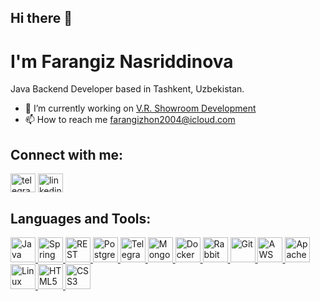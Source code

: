 ## Hi there 👋
# I'm Farangiz Nasriddinova

Java Backend Developer based in Tashkent, Uzbekistan.

- 🔭 I’m currently working on [V.R. Showroom Development](https://www.livein.uz/)
- 📫 How to reach me farangizhon2004@icloud.com

## Connect with me:
<p align="left">
<a href="https://t.me/f8rangiz" target="blank"><img align="center" src="https://cdn.jsdelivr.net/npm/simple-icons@v3/icons/telegram.svg" alt="telegram" height="30" width="40" /></a>
<a href="https://linkedin.com/in/farangizn" target="blank"><img align="center" src="https://cdn.jsdelivr.net/npm/simple-icons@v3/icons/linkedin.svg" alt="linkedin" height="30" width="40" /></a>
</p>

## Languages and Tools:
<p align="left">
    <a href="https://www.java.com" target="_blank"> <img src="https://cdn.jsdelivr.net/npm/simple-icons@v3/icons/java.svg" alt="Java" height="40" width="40"/> </a>
    <a href="https://spring.io/projects/spring-boot" target="_blank"> <img src="https://cdn.jsdelivr.net/npm/simple-icons@v3/icons/spring.svg" alt="Spring" height="40" width="40"/> </a>
    <a href="https://restfulapi.net/" target="_blank"> <img src="https://cdn.jsdelivr.net/npm/simple-icons@v3/icons/swagger.svg" alt="REST API" height="40" width="40"/> </a>
    <a href="https://www.postgresql.org/" target="_blank"> <img src="https://cdn.jsdelivr.net/npm/simple-icons@v3/icons/postgresql.svg" alt="PostgreSQL" height="40" width="40"/> </a>
    <a href="https://core.telegram.org/bots/api" target="_blank"> <img src="https://cdn.jsdelivr.net/npm/simple-icons@v3/icons/telegram.svg" alt="Telegram Bot API" height="40" width="40"/> </a>
    <a href="https://www.mongodb.com/" target="_blank"> <img src="https://cdn.jsdelivr.net/npm/simple-icons@v3/icons/mongodb.svg" alt="MongoDB" height="40" width="40"/> </a>
    <a href="https://www.docker.com/" target="_blank"> <img src="https://cdn.jsdelivr.net/npm/simple-icons@v3/icons/docker.svg" alt="Docker" height="40" width="40"/> </a>
    <a href="https://www.rabbitmq.com/" target="_blank"> <img src="https://cdn.jsdelivr.net/npm/simple-icons@v3/icons/rabbitmq.svg" alt="RabbitMQ" height="40" width="40"/> </a>
    <a href="https://git-scm.com/" target="_blank"> <img src="https://cdn.jsdelivr.net/npm/simple-icons@v3/icons/git.svg" alt="Git" height="40" width="40"/> </a>
    <a href="https://aws.amazon.com/" target="_blank"> <img src="https://cdn.jsdelivr.net/npm/simple-icons@v3/icons/amazonaws.svg" alt="AWS" height="40" width="40"/> </a>
    <a href="https://httpd.apache.org/" target="_blank"> <img src="https://cdn.jsdelivr.net/npm/simple-icons@v3/icons/apache.svg" alt="Apache" height="40" width="40"/> </a>
    <a href="https://www.linux.org/" target="_blank"> <img src="https://cdn.jsdelivr.net/npm/simple-icons@v3/icons/linux.svg" alt="Linux" height="40" width="40"/> </a>
    <a href="https://www.w3.org/html/" target="_blank"> <img src="https://cdn.jsdelivr.net/npm/simple-icons@v3/icons/html5.svg" alt="HTML5" height="40" width="40"/> </a>
    <a href="https://www.w3schools.com/css/" target="_blank"> <img src="https://cdn.jsdelivr.net/npm/simple-icons@v3/icons/css3.svg" alt="CSS3" height="40" width="40"/> </a>
</p>

